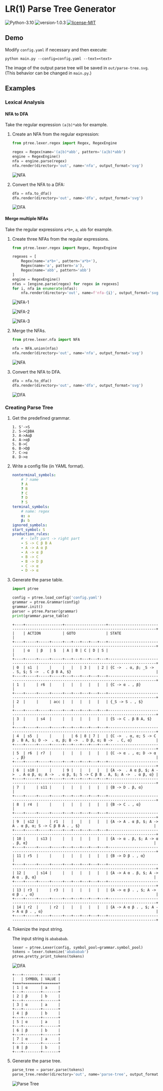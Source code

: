 # LR(1) Parse Tree Generator

![Python-3.10](https://img.shields.io/badge/Python-3.10-blue)
![version-1.0.3](https://img.shields.io/badge/version-1.0.0-blue)
[![license-MIT](https://img.shields.io/badge/license-MIT-green)](https://github.com/AlumiK/parse-tree/blob/main/LICENSE)

## Demo

Modify `config.yaml` if necessary and then execute:

```
python main.py --config=config.yaml --text=<text>
```

The image of the output parse tree will be saved in `out/parse-tree.svg`. (This behavior can be changed in `main.py`.)

## Examples

### Lexical Analysis

#### NFA to DFA

Take the regular expression `(a|b)*abb` for example.

1. Create an NFA from the regular expression:
   
    ```python
    from ptree.lexer.regex import Regex, RegexEngine

    regex = Regex(name='(a|b)*abb', pattern='(a|b)*abb')
    engine = RegexEngine()
    nfa = engine.parse(regex)
    nfa.render(directory='out', name='nfa', output_format='svg')
    ```
    
    ![NFA](https://raw.githubusercontent.com/AlumiK/images/main/parse-tree/test-nfa-to-dfa-nfa.svg)
    
2. Convert the NFA to a DFA:

    ```python
    dfa = nfa.to_dfa()
    dfa.render(directory='out', name='dfa', output_format='svg')
    ```

    ![DFA](https://raw.githubusercontent.com/AlumiK/images/main/parse-tree/test-nfa-to-dfa-dfa.svg)

#### Merge multiple NFAs

Take the regular expressions `a*b+`, `a`, `abb` for example.

1. Create three NFAs from the regular expressions.

    ```python
    from ptree.lexer.regex import Regex, RegexEngine

    regexes = [
        Regex(name='a*b+', pattern='a*b+'),
        Regex(name='a', pattern='a'),
        Regex(name='abb', pattern='abb')
    ]
    engine = RegexEngine()
    nfas = [engine.parse(regex) for regex in regexes]
    for i, nfa in enumerate(nfas):
        nfa.render(directory='out', name=f'nfa-{i}', output_format='svg')
    ```

    ![NFA-1](https://raw.githubusercontent.com/AlumiK/images/main/parse-tree/test-merge-fsm-nfa0.svg)

    ![NFA-2](https://raw.githubusercontent.com/AlumiK/images/main/parse-tree/test-merge-fsm-nfa1.svg)

    ![NFA-3](https://raw.githubusercontent.com/AlumiK/images/main/parse-tree/test-merge-fsm-nfa2.svg)

2. Merge the NFAs.

    ```python
    from ptree.lexer.nfa import NFA

    nfa = NFA.union(nfas)
    nfa.render(directory='out', name='nfa', output_format='svg')
    ```
   
    ![NFA](https://raw.githubusercontent.com/AlumiK/images/main/parse-tree/test-merge-fsm-nfa.svg)

3. Convert the NFA to DFA.

    ```python
    dfa = nfa.to_dfa()
    dfa.render(directory='out', name='dfa', output_format='svg')
    ```

    ![DFA](https://raw.githubusercontent.com/AlumiK/images/main/parse-tree/test-merge-fsm-dfa.svg)

### Creating Parse Tree

1. Get the predefined grammar.

    ```
    1. S'->S
    2. S->CβBA
    3. A->Aαβ
    4. A->αβ
    5. B->C
    6. B->Dβ
    7. C->α
    8. D->α
    ```

2. Write a config file (in YAML format).

    ```yaml
    nonterminal_symbols:
        # ? name
        ? A
        ? B
        ? C
        ? D
        ? S
    terminal_symbols:
        # name: regex
        α: a
        β: b
    ignored_symbols:
    start_symbol: S
    production_rules:
        # - left part -> right part
        - S -> C β B A
        - A -> A α β
        - A -> α β
        - B -> C
        - B -> D β
        - C -> α
        - D -> α
    ```

3. Generate the parse table.

    ```python
    import ptree

    config = ptree.load_config('config.yaml')
    grammar = ptree.Grammar(config)
    grammar.init()
    parser = ptree.Parser(grammar)
    print(grammar.parse_table)
    ```
   
    ```
    +----+-----------------+-------------------+-----------------------------------------------------------------------------------------+
    |    | ACTION          | GOTO              | STATE                                                                                   |
    +----+-----+-----+-----+---+---+---+---+---+-----------------------------------------------------------------------------------------+
    |    | α   | β   | $   | A | B | C | D | S |                                                                                         |
    +----+-----+-----+-----+---+---+---+---+---+-----------------------------------------------------------------------------------------+
    | 0  | s1  |     |     |   |   | 3 |   | 2 | {C ->  . α, β; _S ->  . S, $; S ->  . C β B A, $}                                       |
    +----+-----+-----+-----+---+---+---+---+---+-----------------------------------------------------------------------------------------+
    | 1  |     | r6  |     |   |   |   |   |   | {C -> α . , β}                                                                          |
    +----+-----+-----+-----+---+---+---+---+---+-----------------------------------------------------------------------------------------+
    | 2  |     |     | acc |   |   |   |   |   | {_S -> S . , $}                                                                         |
    +----+-----+-----+-----+---+---+---+---+---+-----------------------------------------------------------------------------------------+
    | 3  |     | s4  |     |   |   |   |   |   | {S -> C . β B A, $}                                                                     |
    +----+-----+-----+-----+---+---+---+---+---+-----------------------------------------------------------------------------------------+
    | 4  | s5  |     |     |   | 6 | 8 | 7 |   | {C ->  . α, α; S -> C β . B A, $; D ->  . α, β; B ->  . D β, α; B ->  . C, α}           |
    +----+-----+-----+-----+---+---+---+---+---+-----------------------------------------------------------------------------------------+
    | 5  | r6  | r7  |     |   |   |   |   |   | {C -> α . , α; D -> α . , β}                                                            |
    +----+-----+-----+-----+---+---+---+---+---+-----------------------------------------------------------------------------------------+
    | 6  | s10 |     |     | 9 |   |   |   |   | {A ->  . A α β, $; A ->  . A α β, α; A ->  . α β, $; S -> C β B . A, $; A ->  . α β, α} |
    +----+-----+-----+-----+---+---+---+---+---+-----------------------------------------------------------------------------------------+
    | 7  |     | s11 |     |   |   |   |   |   | {B -> D . β, α}                                                                         |
    +----+-----+-----+-----+---+---+---+---+---+-----------------------------------------------------------------------------------------+
    | 8  | r4  |     |     |   |   |   |   |   | {B -> C . , α}                                                                          |
    +----+-----+-----+-----+---+---+---+---+---+-----------------------------------------------------------------------------------------+
    | 9  | s12 |     | r1  |   |   |   |   |   | {A -> A . α β, $; A -> A . α β, α; S -> C β B A . , $}                                  |
    +----+-----+-----+-----+---+---+---+---+---+-----------------------------------------------------------------------------------------+
    | 10 |     | s13 |     |   |   |   |   |   | {A -> α . β, $; A -> α . β, α}                                                          |
    +----+-----+-----+-----+---+---+---+---+---+-----------------------------------------------------------------------------------------+
    | 11 | r5  |     |     |   |   |   |   |   | {B -> D β . , α}                                                                        |
    +----+-----+-----+-----+---+---+---+---+---+-----------------------------------------------------------------------------------------+
    | 12 |     | s14 |     |   |   |   |   |   | {A -> A α . β, $; A -> A α . β, α}                                                      |
    +----+-----+-----+-----+---+---+---+---+---+-----------------------------------------------------------------------------------------+
    | 13 | r3  |     | r3  |   |   |   |   |   | {A -> α β . , $; A -> α β . , α}                                                        |
    +----+-----+-----+-----+---+---+---+---+---+-----------------------------------------------------------------------------------------+
    | 14 | r2  |     | r2  |   |   |   |   |   | {A -> A α β . , $; A -> A α β . , α}                                                    |
    +----+-----+-----+-----+---+---+---+---+---+-----------------------------------------------------------------------------------------+
    ```

4. Tokenize the input string.

    The input string is `abababab`.

    ```python
    lexer = ptree.Lexer(config, symbol_pool=grammar.symbol_pool)
    tokens = lexer.tokenize('abababab')
    ptree.pretty_print_tokens(tokens)
    ```
   
    ![DFA](https://raw.githubusercontent.com/AlumiK/images/main/parse-tree/lexer-dfa.svg)
   
    ```
    +---+--------+-------+
    |   | SYMBOL | VALUE |
    +===+========+=======+
    | 1 | α      | a     |
    +---+--------+-------+
    | 2 | β      | b     |
    +---+--------+-------+
    | 3 | α      | a     |
    +---+--------+-------+
    | 4 | β      | b     |
    +---+--------+-------+
    | 5 | α      | a     |
    +---+--------+-------+
    | 6 | β      | b     |
    +---+--------+-------+
    | 7 | α      | a     |
    +---+--------+-------+
    | 8 | β      | b     |
    +---+--------+-------+
    ```

5. Generate the parse tree.

    ```python
    parse_tree = parser.parse(tokens)
    parse_tree.render(directory='out', name='parse-tree', output_format='svg')
    ```

    ![Parse Tree](https://raw.githubusercontent.com/AlumiK/images/main/parse-tree/parse-tree.svg)
